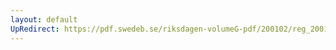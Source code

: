 ```yaml
---
layout: default
UpRedirect: https://pdf.swedeb.se/riksdagen-volumeG-pdf/200102/reg_200102/reg_200102_0592.pdf
---
```

